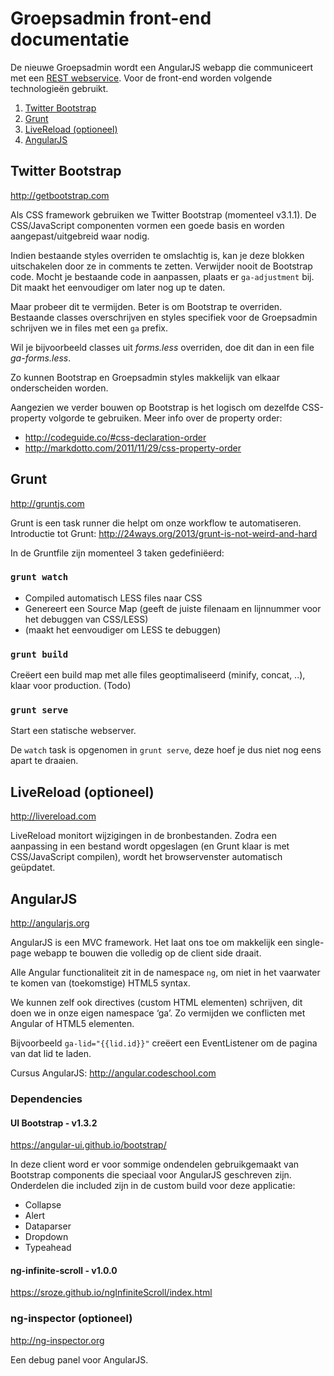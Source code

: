 # Groepsadmin front-end documentatie

De nieuwe Groepsadmin wordt een AngularJS webapp die communiceert met een [REST webservice](https://github.com/ScoutsGidsenVL/groepsadmin-client/blob/master/docs/api.md). Voor de front-end worden volgende technologieën gebruikt.

1. [Twitter Bootstrap](#twitter-bootstrap)
2. [Grunt](#grunt)
3. [LiveReload (optioneel)](#livereload-optioneel)
4. [AngularJS](#angularjs)



## Twitter Bootstrap

<http://getbootstrap.com>

Als CSS framework gebruiken we Twitter Bootstrap (momenteel v3.1.1). De CSS/JavaScript componenten vormen een goede basis en worden aangepast/uitgebreid waar nodig.

Indien bestaande styles overriden te omslachtig is, kan je deze blokken uitschakelen door ze in comments te zetten. Verwijder nooit de Bootstrap code. Mocht je bestaande code in aanpassen, plaats er `ga-adjustment` bij. Dit maakt het eenvoudiger om later nog up te daten.

Maar probeer dit te vermijden. Beter is om Bootstrap te overriden. Bestaande classes overschrijven en styles specifiek voor de Groepsadmin schrijven we in files met een `ga` prefix.

Wil je bijvoorbeeld classes uit *forms.less* overriden, doe dit dan in een file *ga-forms.less*.

Zo kunnen Bootstrap en Groepsadmin styles makkelijk van elkaar onderscheiden worden.

Aangezien we verder bouwen op Bootstrap is het logisch om dezelfde CSS-property volgorde te gebruiken.
Meer info over de property order:

* <http://codeguide.co/#css-declaration-order>
* <http://markdotto.com/2011/11/29/css-property-order>



## Grunt

<http://gruntjs.com>

Grunt is een task runner die helpt om onze workflow te automatiseren.
Introductie tot Grunt: <http://24ways.org/2013/grunt-is-not-weird-and-hard>

In de Gruntfile zijn momenteel 3 taken gedefiniëerd:


### `grunt watch`

* Compiled automatisch LESS files naar CSS
* Genereert een Source Map (geeft de juiste filenaam en lijnnummer voor het debuggen van CSS/LESS)
* (maakt het eenvoudiger om LESS te debuggen)


### `grunt build`

Creëert een build map met alle files geoptimaliseerd (minify, concat, ..), klaar voor production. (Todo)


### `grunt serve`

Start een statische webserver.

De `watch` task is opgenomen in `grunt serve`, deze hoef je dus niet nog eens apart te draaien.



## LiveReload (optioneel)

<http://livereload.com>

LiveReload monitort wijzigingen in de bronbestanden. Zodra een aanpassing in een bestand wordt opgeslagen (en Grunt klaar is met CSS/JavaScript compilen), wordt het browservenster automatisch geüpdatet.



## AngularJS

<http://angularjs.org>

AngularJS is een MVC framework. Het laat ons toe om makkelijk een single-page webapp te bouwen die volledig op de client side draait.

Alle Angular functionaliteit zit in de namespace `ng`, om niet in het vaarwater te komen van (toekomstige) HTML5 syntax.

We kunnen zelf ook directives (custom HTML elementen) schrijven, dit doen we in onze eigen namespace ‘ga’. Zo vermijden we conflicten met Angular of HTML5 elementen.

Bijvoorbeeld `ga-lid="{{lid.id}}"` creëert een EventListener om de pagina van dat lid te laden.

Cursus AngularJS: <http://angular.codeschool.com>

### Dependencies
#### UI Bootstrap - v1.3.2

<https://angular-ui.github.io/bootstrap/>

In deze client word er voor sommige ondendelen gebruikgemaakt van Bootstrap components die speciaal voor AngularJS geschreven zijn.
Onderdelen die included zijn in de custom build voor deze applicatie:
* Collapse
* Alert
* Dataparser
* Dropdown
* Typeahead

#### ng-infinite-scroll - v1.0.0

<https://sroze.github.io/ngInfiniteScroll/index.html>

### ng-inspector (optioneel)

<http://ng-inspector.org>

Een debug panel voor AngularJS.